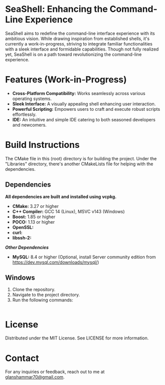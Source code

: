 # SeaShell: Enhancing the Command-Line Experience
SeaShell aims to redefine the command-line interface experience with its ambitious vision. While drawing inspiration from established shells, it's currently a work-in-progress, striving to integrate familiar functionalities with a sleek interface and formidable capabilities. Though not fully realized yet, SeaShell is on a path toward revolutionizing the command-line experience.

# Features (Work-in-Progress)
* **Cross-Platform Compatibility:** Works seamlessly across various operating systems.
* **Sleek Interface:** A visually appealing shell enhancing user interaction.
* **Powerful Scripting:** Empowers users to craft and execute robust scripts effortlessly.
* **IDE:** An intuitive and simple IDE catering to both seasoned developers and newcomers.

# Build Instructions
The CMake file in this (root) directory is for building the project.
Under the "Libraries" directory, there's another CMakeLists file for helping with the dependencies.

## Dependencies
**All dependencies are built and installed using vcpkg.**
* **CMake:** 3.27 or higher
* **C++ Compiler:** GCC 14 (Linux), MSVC v143 (Windows)
* **Boost:** 1.85 or higher
* **POCO:** 1.13 or higher
* **OpenSSL:**
* **curl:**
* **libssh-2:**

***Other Dependencies***
* **MySQL:** 8.4 or higher (Optional, install Server community edition from https://dev.mysql.com/downloads/mysql/)

## Windows
1. Clone the repository.
2. Navigate to the project directory.
3. Run the following commands:
```cmd

```

# License
Distributed under the MIT License. See LICENSE for more information.

# Contact
For any inquiries or feedback, reach out to me at glanshammar70@gmail.com.